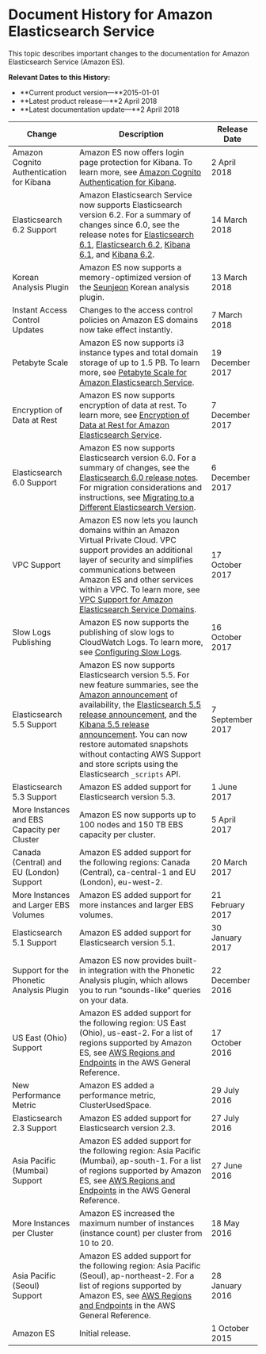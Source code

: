 # Document History for Amazon Elasticsearch Service<a name="document-history"></a>

This topic describes important changes to the documentation for Amazon Elasticsearch Service \(Amazon ES\)\.

**Relevant Dates to this History:**
+ **Current product version—**2015\-01\-01
+ **Latest product release—**2 April 2018
+ **Latest documentation update—**2 April 2018


| Change | Description | Release Date | 
| --- | --- | --- | 
| Amazon Cognito Authentication for Kibana | Amazon ES now offers login page protection for Kibana\. To learn more, see [Amazon Cognito Authentication for Kibana](es-cognito-auth.md)\. | 2 April 2018 | 
| Elasticsearch 6\.2 Support |  Amazon Elasticsearch Service now supports Elasticsearch version 6\.2\. For a summary of changes since 6\.0, see the release notes for [Elasticsearch 6\.1](https://www.elastic.co/blog/elasticsearch-6-1-0-released), [Elasticsearch 6\.2](https://www.elastic.co/blog/elasticsearch-6-2-0-released), [Kibana 6\.1](https://www.elastic.co/blog/kibana-6-1-0-released), and [Kibana 6\.2](https://www.elastic.co/blog/kibana-6-2-0-released)\.  | 14 March 2018 | 
| Korean Analysis Plugin | Amazon ES now supports a memory\-optimized version of the [Seunjeon](https://bitbucket.org/eunjeon/seunjeon/raw/master/elasticsearch/) Korean analysis plugin\. | 13 March 2018 | 
| Instant Access Control Updates | Changes to the access control policies on Amazon ES domains now take effect instantly\. | 7 March 2018 | 
| Petabyte Scale | Amazon ES now supports i3 instance types and total domain storage of up to 1\.5 PB\. To learn more, see [Petabyte Scale for Amazon Elasticsearch Service](petabyte-scale.md)\. | 19 December 2017 | 
| Encryption of Data at Rest | Amazon ES now supports encryption of data at rest\. To learn more, see [Encryption of Data at Rest for Amazon Elasticsearch Service](encryption-at-rest.md)\. | 7 December 2017 | 
| Elasticsearch 6\.0 Support | Amazon ES now supports Elasticsearch version 6\.0\. For a summary of changes, see the [Elasticsearch 6\.0 release notes](https://www.elastic.co/guide/en/elasticsearch/reference/current/release-notes-6.0.0.html)\. For migration considerations and instructions, see [Migrating to a Different Elasticsearch Version](es-version-migration.md)\. | 6 December 2017 | 
| VPC Support | Amazon ES now lets you launch domains within an Amazon Virtual Private Cloud\. VPC support provides an additional layer of security and simplifies communications between Amazon ES and other services within a VPC\. To learn more, see [VPC Support for Amazon Elasticsearch Service Domains](es-vpc.md)\. | 17 October 2017 | 
| Slow Logs Publishing | Amazon ES now supports the publishing of slow logs to CloudWatch Logs\. To learn more, see [Configuring Slow Logs](es-createupdatedomains.md#es-createdomain-configure-slow-logs)\. | 16 October 2017 | 
| Elasticsearch 5\.5 Support | Amazon ES now supports Elasticsearch version 5\.5\. For new feature summaries, see the [Amazon announcement](https://aws.amazon.com/about-aws/whats-new/2017/09/elasticsearch-5_5-now-available-on-amazon-elasticsearch-service/) of availability, the [Elasticsearch 5\.5 release announcement](https://www.elastic.co/blog/elasticsearch-5-5-0-released), and the [Kibana 5\.5 release announcement](https://www.elastic.co/blog/kibana-5-5-0-released)\. You can now restore automated snapshots without contacting AWS Support and store scripts using the Elasticsearch `_scripts` API\. | 7 September 2017 | 
| Elasticsearch 5\.3 Support | Amazon ES added support for Elasticsearch version 5\.3\. | 1 June 2017 | 
| More Instances and EBS Capacity per Cluster | Amazon ES now supports up to 100 nodes and 150 TB EBS capacity per cluster\. | 5 April 2017 | 
| Canada \(Central\) and EU \(London\) Support | Amazon ES added support for the following regions: Canada \(Central\), ca\-central\-1 and EU \(London\), eu\-west\-2\. | 20 March 2017 | 
| More Instances and Larger EBS Volumes | Amazon ES added support for more instances and larger EBS volumes\. | 21 February 2017 | 
| Elasticsearch 5\.1 Support | Amazon ES added support for Elasticsearch version 5\.1\. | 30 January 2017 | 
| Support for the Phonetic Analysis Plugin | Amazon ES now provides built\-in integration with the Phonetic Analysis plugin, which allows you to run “sounds\-like” queries on your data\.  | 22 December 2016 | 
| US East \(Ohio\) Support | Amazon ES added support for the following region: US East \(Ohio\), us\-east\-2\. For a list of regions supported by Amazon ES, see [AWS Regions and Endpoints](http://docs.aws.amazon.com/general/latest/gr/rande.html#elasticsearch-service-regions) in the AWS General Reference\. | 17 October 2016 | 
| New Performance Metric | Amazon ES added a performance metric, ClusterUsedSpace\. | 29 July 2016 | 
| Elasticsearch 2\.3 Support | Amazon ES added support for Elasticsearch version 2\.3\. | 27 July 2016 | 
| Asia Pacific \(Mumbai\) Support | Amazon ES added support for the following region: Asia Pacific \(Mumbai\), ap\-south\-1\. For a list of regions supported by Amazon ES, see [AWS Regions and Endpoints](http://docs.aws.amazon.com/general/latest/gr/rande.html#elasticsearch-service-regions) in the AWS General Reference\. | 27 June 2016 | 
| More Instances per Cluster | Amazon ES increased the maximum number of instances \(instance count\) per cluster from 10 to 20\.  | 18 May 2016 | 
| Asia Pacific \(Seoul\) Support | Amazon ES added support for the following region: Asia Pacific \(Seoul\), ap\-northeast\-2\. For a list of regions supported by Amazon ES, see [AWS Regions and Endpoints](http://docs.aws.amazon.com/general/latest/gr/rande.html#elasticsearch-service-regions) in the AWS General Reference\. | 28 January 2016 | 
| Amazon ES | Initial release\. | 1 October 2015 | 